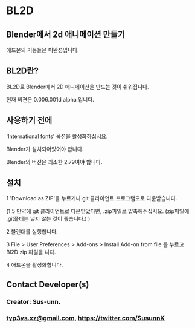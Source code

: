 BL2D
====
Blender에서 2d 애니메이션 만들기
----------------------------
애드온의 기능들은 미완성입니다.

BL2D란?
-------------

BL2D로 Blender에서 2D 애니메이션을 만드는 것이 쉬워집니다.

현재 버젼은 0.006.001d alpha 입니다.


사용하기 전에
---------
    
  'International fonts' 옵션을 활성화하십시요.
  
  Blender가 설치되어있어야 합니다.
  
  Blender의 버젼은 최소한 2.79여야 합니다.
	
설치
-----------

  1 'Download as ZIP'을 누르거나 git 클라이언트 프로그램으로 다운받습니다.

  (1.5 만약에 git 클라이언트로 다운받았다면, .zip파일로 압축해주십시요. (zip파일에 .git폴더는 넣지 않는 것이 좋습니다.) )

  2 블렌더를 실행합니다.

  3 File > User Preferences > Add-ons > Install Add-on from file 를 누르고 Bl2D zip 파일을 니다.

  4 애드온을 활성화합니다.


    
Contact Developer(s)
-----------------
### Creator: Sus-unn. 

### typ3ys.xz@gmail.com, https://twitter.com/SusunnK 
